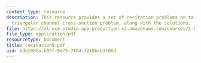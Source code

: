 ```yaml
---
content_type: resource
description: This resource provides a set of recitation problems on tainter gate and
  triangular channel cross-section problem, along with the solutions.
file: https://ol-ocw-studio-app-production.s3.amazonaws.com/courses/1-060-engineering-mechanics-ii-spring-2006/bdb1986ab05f9e737f04f2f8bcb3f06d_recitation9.pdf
file_type: application/pdf
resourcetype: Document
title: recitation9.pdf
uid: bdb1986a-b05f-9e73-7f04-f2f8bcb3f06d
---
```

